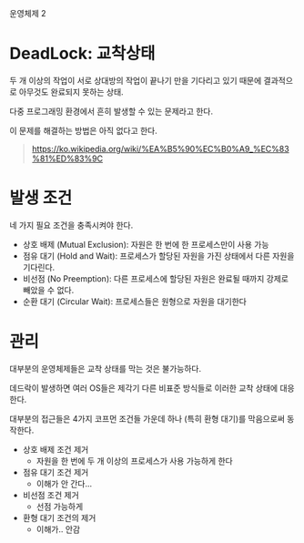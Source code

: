운영체제 2

# DeadLock: 교착상태

두 개 이상의 작업이 서로 상대방의 작업이 끝나기 만을 기다리고 있기 때문에 결과적으로 아무것도 완료되지 못하는 상태.

다중 프로그래밍 환경에서 흔히 발생할 수 있는 문제라고 한다.

이 문제를 해결하는 방법은 아직 없다고 한다.

> https://ko.wikipedia.org/wiki/%EA%B5%90%EC%B0%A9_%EC%83%81%ED%83%9C

# 발생 조건

네 가지 필요 조건을 충족시켜야 한다.

- 상호 배제 (Mutual Exclusion): 자원은 한 번에 한 프로세스만이 사용 가능
- 점유 대기 (Hold and Wait): 프로세스가 할당된 자원을 가진 상태에서 다른 자원을 기다린다.
- 비선점 (No Preemption): 다른 프로세스에 할당된 자원은 완료될 때까지 강제로 빼았을 수 없다.
- 순환 대기 (Circular Wait): 프로세스들은 원형으로 자원을 대기한다

# 관리

대부분의 운영체제들은 교착 상태를 막는 것은 불가능하다.

데드락이 발생하면 여러 OS들은 제각기 다른 비표준 방식들로 이러한 교착 상태에 대응한다.

대부분의 접근들은 4가지 코프먼 조건들 가운데 하나 (특히 환형 대기)를 막음으로써 동작한다.

- 상호 배제 조건 제거
  - 자원을 한 번에 두 개 이상의 프로세스가 사용 가능하게 한다
- 점유 대기 조건 제거
  - 이해가 안 간다...
- 비선점 조건 제거
  - 선점 가능하게
- 환형 대기 조건의 제거
  - 이해가.. 안감
